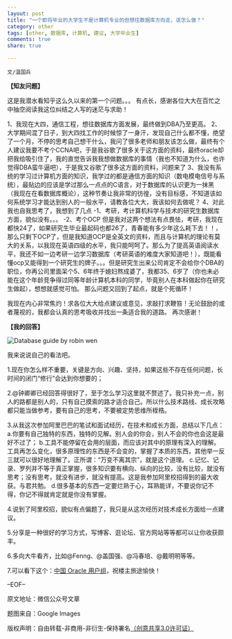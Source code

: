 ```yaml
---
layout: post
title: "一个即将毕业的大学生不是计算机专业的但想往数据库方向走，该怎么做？"
category: other
tags: [other, 数据库, 计算机, 建议, 大学毕业生]
comments: true
share: true

---
```


`文/温国兵`

**【知友问题】**

这是我潜水看知乎这么久以来的第一个问题。。。
有点长，感谢各位大大在百忙之中抽空阅读我这位纠结之人写的迷茫与求助！

1、我现在大四，通信工程，想往数据库方面发展，最终做到DBA乃至更高。
2、大学期间混了日子，到大四找工作的时候惊了一身汗，发现自己什么都不懂，绝望了一个月，不停的思考自己想干什么，我问了很多老师和朋友该怎么做，最终有个人建议我要不考个CCNA吧，于是我谷歌了很多关于这方面的资料，最终oracle却把我给吸引住了，我的直觉告诉我我想做数据库的事情（我也不知道为什么，也许觉得DBA蛮牛逼吧），于是我又谷歌了很多这方面的资料，问题来了
3、我没有系统的学习过计算机方面的知识，我学过的都是通信方面的知识（数电模电信号与系统），最贴边的应该是学过那么一点点的C语言，对于数据库的认识更为一抹黑（我现在在看数据库概论），这种节奏让我非常的彷徨，没有目标感，不知道该如何系统学习才能达到别人的一般水平，请教各位大大，我该如何去做呢？
4、对此我也自我思考了，我想到了几点
-1、考研，考计算机科学与技术的研究生数据库方面，貌似没有。。。
-2、考个OCP
但是我对这两个想法有点畏怯，考研，我现在都快24了，如果研究生毕业最起码也都26了，青春能有多少年这么耗下去！！，那么只剩下OCP了，但是我知道OCP是全英文的资料，而且与计算机的理论有莫大的关系，以我现在英语四级的水平，我只能呵呵了。那么为了提高英语阅读水平，我还不如一边考研一边学习数据库（考研英语的难度大家知道吧！），既能看懂ocp又能得到一个研究生的牌子。。。但是研究生出来公司肯定不会给你个DBA的职位，你再公司里面呆个5、6年终于媳妇熬成婆了，我都35、6岁了（你也未必能在这个年龄竞争得过同等年龄计算机本科的同学，毕竟别人在本科做起你在研究生做起），想想就感觉可怕。
那么问题又回到了起点，就是个死循环！

我现在内心非常焦灼！求各位大大给点建议或意见，求敲打求鞭笞！无论鼓励的或者蔑视的，我都会认真的思考吸收并找出一条适合我的道路。
再次感谢！
 
**【我的回答】**

![Database guide by robin wen](http://i.imgur.com/hKDzoKq.jpg)

我来说说自己的看法吧。

1.现在你怎么样不重要，关键是方向、兴趣、坚持，如果这些不存在任何问题，长时间的闭门“修行”会达到你想要的；

2.@钟卿卿已经回答得很好了，至于怎么学习这里就不赘述了。我只补充一点，别人的路都是别人的，只有自己摸索的路才适合自己。所以什么技术路线、成长攻略都只能当做参考，要有自己的思考，不要被定势思维所桎梏。

3.从我这次参加阿里巴巴的笔试和面试经历，在技术和成长方面，总结以下几点：
a.你要有自己独特的东西，独特的见解。别人会的你会，别人不会的你也会这是最好不过了；
b.工具不能停留在会用的层面，而应该对其中的原理有深入的理解。工具再怎么变化，很多原理性的东西是不会变的，掌握了本质的东西，其他举一反三就可以很好地理解了。正所谓：“万变不离其宗”，就是这个道理。
c.记忆、记录、罗列并不等于真正掌握，很多知识要有横向、纵向的比较，没有比较，就没有思考；没有思考，就没有进步，就没有提高。这是我参加阿里校招得到的最大收获。与君共勉。
d.很多基本的东西一定要烂熟于心，耳熟能详，不要说你记不得，你记不得就肯定就是你没有掌握。

4.说到了阿里校招，貌似有点偏题了，我只是从这次经历对技术成长方面给一点建议。

5.分享是一种很好的学习方式，写博客、逛论坛、官方网站等等都可以让你收获颇丰。

6.多向大牛看齐，比如@Fenng、@盖国强、@冯春培、@戴明明等等。

7.可以看下这个：<a href="http://www.acoug.org/" target="_blank">中国 Oracle 用户组</a>，祝楼主旅途愉快！

–EOF–

原文地址：微信公众号文章

题图来自：Google Images

版权声明：自由转载-非商用-非衍生-保持署名<a href="http://creativecommons.org/licenses/by-nc-nd/3.0/deed.zh" target="_blank">（创意共享3.0许可证）</a>
